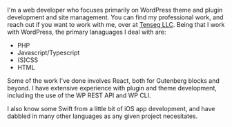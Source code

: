 I'm a web developer who focuses primarily on WordPress theme and plugin development and site management. You can find my professional work, and reach out if you want to work with me, over at [Tenseg LLC](https://www.tenseg.net). Being that I work with WordPress, the primary lanaguages I deal with are:

* PHP
* Javascript/Typescript
* (S)CSS
* HTML

Some of the work I've done involves React, both for Gutenberg blocks and beyond. I have extensive experience with plugin and theme development, including the use of the WP REST API and WP CLI.

I also know some Swift from a little bit of iOS app development, and have dabbled in many other languages as any given project necesitates.
